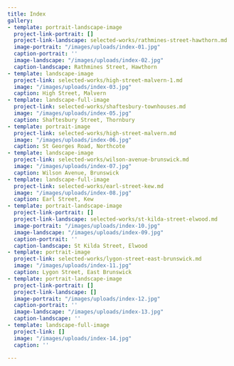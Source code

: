 ```yaml
---
title: Index
gallery:
- template: portrait-landscape-image
  project-link-portrait: []
  project-link-landscape: selected-works/rathmines-street-hawthorn.md
  image-portrait: "/images/uploads/index-01.jpg"
  caption-portrait: ''
  image-landscape: "/images/uploads/index-02.jpg"
  caption-landscape: Rathmines Street, Hawthorn
- template: landscape-image
  project-link: selected-works/high-street-malvern-1.md
  image: "/images/uploads/index-03.jpg"
  caption: High Street, Malvern
- template: landscape-full-image
  project-link: selected-works/shaftesbury-townhouses.md
  image: "/images/uploads/index-05.jpg"
  caption: Shaftesbury Street, Thornbury
- template: portrait-image
  project-link: selected-works/high-street-malvern.md
  image: "/images/uploads/index-06.jpg"
  caption: St Georges Road, Northcote
- template: landscape-image
  project-link: selected-works/wilson-avenue-brunswick.md
  image: "/images/uploads/index-07.jpg"
  caption: Wilson Avenue, Brunswick
- template: landscape-full-image
  project-link: selected-works/earl-street-kew.md
  image: "/images/uploads/index-08.jpg"
  caption: Earl Street, Kew
- template: portrait-landscape-image
  project-link-portrait: []
  project-link-landscape: selected-works/st-kilda-street-elwood.md
  image-portrait: "/images/uploads/index-10.jpg"
  image-landscape: "/images/uploads/index-09.jpg"
  caption-portrait: ''
  caption-landscape: St Kilda Street, Elwood
- template: portrait-image
  project-link: selected-works/lygon-street-east-brunswick.md
  image: "/images/uploads/index-11.jpg"
  caption: Lygon Street, East Brunswick
- template: portrait-landscape-image
  project-link-portrait: []
  project-link-landscape: []
  image-portrait: "/images/uploads/index-12.jpg"
  caption-portrait: ''
  image-landscape: "/images/uploads/index-13.jpg"
  caption-landscape: ''
- template: landscape-full-image
  project-link: []
  image: "/images/uploads/index-14.jpg"
  caption: ''

---
```

